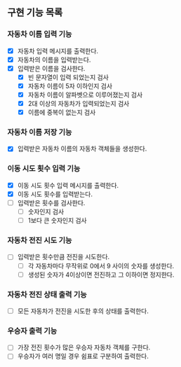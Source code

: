## 구현 기능 목록
### 자동차 이름 입력 기능

- [x]  자동차 입력 메시지를 출력한다.
- [x]  자동차의 이름을 입력받는다.
- [x]  입력받은 이름을 검사한다.
    - [x]  빈 문자열이 입력 되었는지 검사
    - [x]  자동차 이름이 5자 이하인지 검사
    - [x]  자동차 이름이 알파벳으로 이루어졌는지 검사
    - [x]  2대 이상의 자동차가 입력되었는지 검사
    - [x]  이름에 중복이 없는지 검사

### 자동차 이름 저장 기능

- [x]  입력받은 자동차 이름의 자동차 객체들을 생성한다.

### 이동 시도 횟수 입력 기능

- [x]  이동 시도 횟수 입력 메시지를 출력한다.
- [x]  이동 시도 횟수를 입력받는다.
- [ ]  입력받은 횟수를 검사한다.
    - [ ]  숫자인지 검사
    - [ ]  1보다 큰 숫자인지 검사

### 자동차 전진 시도 기능

- [ ]  입력받은 횟수만큼 전진을 시도한다.
    - [ ]  각 자동차마다 무작위로 0에서 9 사이의 숫자를 생성한다.
    - [ ]  생성된 숫자가 4이상이면 전진하고 그 이하이면 정지한다.

### 자동차 전진 상태 출력 기능

- [ ]  모든 자동차가 전진을 시도한 후의 상태를 출력한다.

### 우승자 출력 기능

- [ ]  가장 전진 횟수가 많은 우승자 자동차 객체를 구한다.
- [ ]  우승자가 여러 명일 경우 쉼표로 구분하여 출력한다.